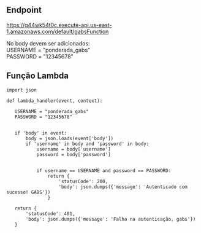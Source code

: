## Endpoint
https://g44wk54t0c.execute-api.us-east-1.amazonaws.com/default/gabsFunction

No body devem ser adicionados:<br>
USERNAME = "ponderada_gabs"<br>
    PASSWORD = "12345678"

## Função Lambda
 ```
 import json

def lambda_handler(event, context):

    USERNAME = "ponderada_gabs"
    PASSWORD = "12345678"


    if 'body' in event:
        body = json.loads(event['body'])
        if 'username' in body and 'password' in body:
            username = body['username']
            password = body['password']


            if username == USERNAME and password == PASSWORD:
                return {
                    'statusCode': 200,
                    'body': json.dumps({'message': 'Autenticado com sucesso! GABS'})
                }

    return {
        'statusCode': 401,
        'body': json.dumps({'message': 'Falha na autenticação, gabs'})
    }
```

##
